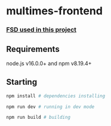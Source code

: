 # multimes-frontend

### [FSD used in this project](FSD.md)

## Requirements

node.js v16.0.0+ and npm v8.19.4+

## Starting

```bash
npm install # dependencies installing

npm run dev # running in dev mode

npm run build # building
```
